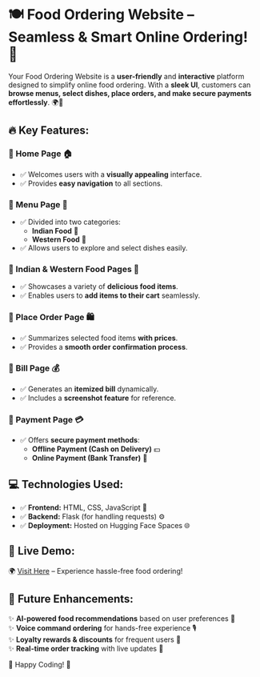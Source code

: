 # 🍽️ Food Ordering Website – Seamless & Smart Online Ordering! 🚀

Your Food Ordering Website is a **user-friendly** and **interactive** platform designed to simplify online food ordering. With a **sleek UI**, customers can **browse menus, select dishes, place orders, and make secure payments effortlessly**. 🌍🍕

## 🔥 Key Features:

### 🔹 Home Page 🏠
- ✅ Welcomes users with a **visually appealing** interface.
- ✅ Provides **easy navigation** to all sections.

### 🔹 Menu Page 📜
- ✅ Divided into two categories:
  - **Indian Food** 🍛
  - **Western Food** 🍔
- ✅ Allows users to explore and select dishes easily.

### 🔹 Indian & Western Food Pages 🥘
- ✅ Showcases a variety of **delicious food items**.
- ✅ Enables users to **add items to their cart** seamlessly.

### 🔹 Place Order Page 🛍️
- ✅ Summarizes selected food items **with prices**.
- ✅ Provides a **smooth order confirmation process**.

### 🔹 Bill Page 💰
- ✅ Generates an **itemized bill** dynamically.
- ✅ Includes a **screenshot feature** for reference.

### 🔹 Payment Page 💳
- ✅ Offers **secure payment methods**:
  - **Offline Payment (Cash on Delivery)** 💵
  - **Online Payment (Bank Transfer)** 🏦

## 💻 Technologies Used:

- ✅ **Frontend:** HTML, CSS, JavaScript 🎨
- ✅ **Backend:** Flask (for handling requests) ⚙️
- ✅ **Deployment:** Hosted on Hugging Face Spaces 🌐

## 🚀 Live Demo:

🌍 [Visit Here]((https://tdhanushkumar-food-order-dhanush.hf.space)) – Experience hassle-free food ordering!

## 🔮 Future Enhancements:

✨ **AI-powered food recommendations** based on user preferences 🤖  
✨ **Voice command ordering** for hands-free experience 🎙️  
✨ **Loyalty rewards & discounts** for frequent users 🎁  
✨ **Real-time order tracking** with live updates 📍  

🚀 Happy Coding! 🎉
